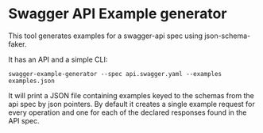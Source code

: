 
# Swagger API Example generator

This tool generates examples for a swagger-api spec using json-schema-faker.

It has an API and a simple CLI:

    swagger-example-generator --spec api.swagger.yaml --examples examples.json

It will print a JSON file containing examples keyed to the schemas from the
api spec by json pointers. By default it creates a single example request for 
every operation and one for each of the declared responses 
found in the API spec.


